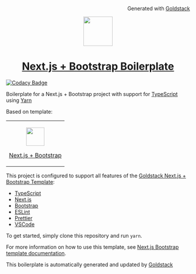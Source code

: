 
<p align="right"><img src="https://cdn.goldstack.party/img/202203/goldstack_icon.png" height="12"> Generated with <a href="https://goldstack.party">Goldstack</a></p>

<p align="center">
  <a href="https://goldstack.party">
    <img src="https://cdn.goldstack.party/img/202203/nextjs.svg" height="80">
    <h1 align="center">Next.js + Bootstrap Boilerplate</h1>
  </a>
</p>

[![Codacy Badge](https://app.codacy.com/project/badge/Grade/a543d8d5d69d40ef86127f310b17a2ed)](https://www.codacy.com/gh/goldstack/nextjs-bootstrap-boilerplate/dashboard?utm_source=github.com&utm_medium=referral&utm_content=goldstack/nextjs-bootstrap-boilerplate&utm_campaign=Badge_Grade) 

Boilerplate for a Next.js + Bootstrap project with support for [TypeScript](https://www.typescriptlang.org/) using [Yarn](https://yarnpkg.com/)

Based on template:

<table>
  <tbody>
    <tr>
      <td>
        <p align="center"><a href="https://goldstack.party/templates/nextjs-bootstrap"><img width="50" src="https://cdn.goldstack.party/img/202203/nextjs.svg"></a></p>
        <p><a href="https://goldstack.party/templates/nextjs-bootstrap">Next.js + Bootstrap</a></p>
      </td>
    </tr>
  </tbody>
</table>


This project is configured to support all features of the [Goldstack Next.js + Bootstrap Template](https://goldstack.party/templates/nextjs-bootstrap):

- [TypeScript](https://www.typescriptlang.org/)
- [Next.js](https://nextjs.org/)
- [Bootstrap](https://getbootstrap.com/)
- [ESLint](https://eslint.org/)
- [Prettier](https://prettier.io/)
- [VSCode](https://code.visualstudio.com/)

To get started, simply clone this repository and run `yarn`.

For more information on how to use this template, see [Next.js Bootstrap template documentation](https://docs.goldstack.party/docs/templates/app-nextjs-bootstrap).

This boilerplate is automatically generated and updated by [Goldstack](https://goldstack.party)
